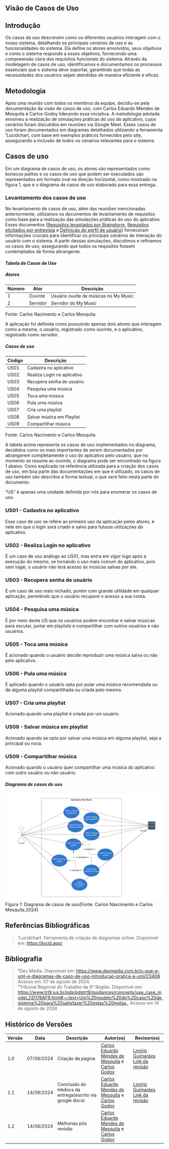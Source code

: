 ## Visão de Casos de Uso

## Introdução

Os casos de uso descrevem como os diferentes usuários interagem com o nosso sistema, detalhando os principais cenários de uso e as funcionalidades do sistema. Ela define os atores envolvidos, seus objetivos e como o sistema responde a esses objetivos, fornecendo uma compreensão clara dos requisitos funcionais do sistema. Através da modelagem de casos de uso, identificamos e documentamos os processos essenciais que o sistema deve suportar, garantindo que todas as necessidades dos usuários sejam atendidas de maneira eficiente e eficaz.

## Metodologia

Após uma reunião com todos os membros da equipe, decidiu-se pela documentação da visão de casos de uso, com Carlos Eduardo Mendes de Mesquita e Carlos Godoy liderando essa iniciativa. A metodologia adotada envolveu a realização de simulações práticas do uso do aplicativo, cujos cenários foram discutidos em reuniões via Google Meet. Esses casos de uso foram documentados em diagramas detalhados utilizando a ferramenta ¹Lucidchart, com base em exemplos práticos fornecidos pelo site, assegurando a inclusão de todos os cenários relevantes para o sistema.

## Casos de uso

Em um diagrama de casos de uso, os atores são representados como bonecos palitos e os casos de uso que podem ser executados são representados em formato oval na direção horizontal, como mostrado na figura 1, que é o diagrama de casos de uso elaborado para essa entrega. 

### Levantamento dos casos de uso

No levantamento de casos de uso, além das reuniões mencionadas anteriormente, utilizamos os documentos de levantamento de requisitos como base para a realização das simulações práticas do uso do aplicativo. Esses documentos ([Requisitos levantados por Brainstorm](https://unbarqdsw2024-1.github.io/2024.1_G2_My_Music/Base/brainstorming/#resultados), [Requisitos elicitados por entrevista](https://unbarqdsw2024-1.github.io/2024.1_G2_My_Music/Base/entrevista/#requisitos-elicitados) e [Definição do perfil de usuário](https://unbarqdsw2024-1.github.io/2024.1_G2_My_Music/Base/questionario/#definicao-do-perfil-de-usuario)) forneceram informações cruciais para identificar os principais cenários de interação do usuário com o sistema. A partir dessas simulações, discutimos e refinamos os casos de uso, assegurando que todos os requisitos fossem contemplados de forma abrangente. 

#### Tabela de Casos de Uso

##### Atores

| Número | Ator | Descrição|
| --- | --- | --- |
| 1 | Ouvinte | Usuário ouvite de músicas no My Music |
| 2 | Servidor | Servidor do My Music |

Fonte: Carlos Nacimento e Carlos Mesquita

A aplicação foi definida como possuindo apenas dois atores que interagem como a mesma, o usuário, registrado como ouvinte, e o aplicativo, registrado como servidor. 


##### Casos de uso

| Código | Descrição |
| --- | --- |
| US01 | Cadastra no aplicativo |
| US02 | Realiza Login no aplicativo |
| US03 | Recupera senha de usuário |
| US04 | Pesquisa uma música |
| US05 | Toca uma música |
| US06 | Pula uma música |
| US07 | Cria uma playlist |
| US08 | Salvar música em Playlist |
| US09 | Compartilhar música |

Fonte: Carlos Nacimento e Carlos Mesquita

A tabela acima representa os casos de uso implementados no diagrama, decididos como os mais importantes de serem documentados por abrangerem completamente o uso do aplicativo pelo usuário, que no momento se resume ao ouvinte, o diagrama pode ser encontrado na figura 1 abaixo. 
Como explicado na referência utilizada para a criação dos casos de uso, em boa parte das documentações em que é utilizado, os casos de uso também são descritos e forma textual, o que será feito nesta parte do documento.

"US" é apenas uma unidade definida por nós para enumerar os casos de uso.

### US01 - Cadastra no aplicativo

Esse caso de uso se refere ao primeiro uso da aplicação pelos atores, é nele em que o login será criado e salvo para futuras utilizações do aplicativo.

### US02 - Realiza Login no aplicativo

É um caso de uso análogo ao US01, mas entra em vigor logo após a execução do mesmo, se tornando o uso mais comum do aplicativo, pois sem logar, o usuário não terá acesso às músicas salvas por ele.

### US03 - Recupera senha de usuário

É um caso de uso mais nichado, porém com grande utilidade em qualquer aplicação, permitindo que o usuário recupere o acesso a sua conta.

### US04 - Pesquisa uma música

É por meio deste US que os usuários podem encontrar e salvar músicas para escutar, juntar em playlists e compartilhar com outros usuários e não usuários.

### US05 - Toca uma música

É acionado quando o usuário decide reproduzir uma música salva ou não pelo aplicativo.

### US06 - Pula uma música 

É aplicado quando o usuário opta por pular uma música recomendada ou de alguma playlist compartilhada ou criada pelo mesmo.

### US07 - Cria uma playlist

Acionado quando uma playlist é criada por um usuário.

### US08 - Salvar música em playlist

Acionado quando se opta por salvar uma música em alguma playlist, seja a principal ou nova.

### US09 - Compartilhar música

Acionado quando o usuário quer compartilhar uma música do aplicativo com outro usuário ou não usuário.

##### Diagrama de casos de uso

![Diagrama de Casos de uso](../Assets/Diagrama-Casos-uso.png)
Figura 1: Diagrama de casos de uso(Fonte: Carlos Nascimento e Carlos Mesquita,2024)

## Referências Bibliográficas
> ¹Lucidchart. Ferramenta de criação de diagramas online. Disponível em: <https://lucid.app/>

## Bibliografia
> ²Dev Media. Disponível em: <https://www.devmedia.com.br/o-que-e-uml-e-diagramas-de-caso-de-uso-introducao-pratica-a-uml/23408>. Acesso em: 07 de agosto de 2024. <br>
> ³Tribunal Regional do Trabalho da 9° Região. Disponível em: <https://www.trt9.jus.br/pds/pdstrt9/guidances/concepts/use_case_model_CD178AF9.html#:~:text=Um%20modelo%20de%20caso%20de,sistema%20para%20satisfazer%20estas%20metas.>. Acesso em 14 de agosto de 2024

## Histórico de Versões

|    Versão    |    Data    | Descrição | Autor(es) | Revisor(es) |
| ------------ | ---------- | --------- | --------- | ----------- |
| 1.0          | 07/08/2024 | Criação da página | [Carlos Eduardo Mendes de Mesquita](https://github.com/CarlosEduardoMendesdeMesquita) e [Carlos Godoy](https://github.com/CDGodoy) | [Limírio Guimarães](https://github.com/LimirioGuimaraes) [Link da revisão](https://github.com/UnBArqDsw2024-1/2024.1_G2_My_Music/pull/118#pullrequestreview-2239411706) |
| 1.1          | 14/08/2024 | Conclusão do mkdocs da entrega(escrito via google docs) | [Carlos Eduardo Mendes de Mesquita](https://github.com/CarlosEduardoMendesdeMesquita) e [Carlos Godoy](https://github.com/CDGodoy) | [Limírio Guimarães](https://github.com/LimirioGuimaraes)  [Link da revisão](https://github.com/UnBArqDsw2024-1/2024.1_G2_My_Music/pull/118#pullrequestreview-2239411706)  |
| 1.2          | 14/08/2024 | Melhorias pós revisão | [Carlos Eduardo Mendes de Mesquita](https://github.com/CarlosEduardoMendesdeMesquita) e [Carlos Godoy](https://github.com/CDGodoy) |   |
